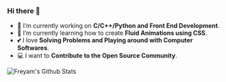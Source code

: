 ### Hi there 👋

- 🔭 I’m currently working on **C/C++/Python and Front End Development**.
- 🌱 I’m currently learning how to create **Fluid Animations using CSS**.
- 💕 I love **Solving Problems and Playing around with Computer Softwares**.
- 💻 I want to **Contribute to the Open Source Community**.

![Freyam's Github Stats](https://github-readme-stats.vercel.app/api?username=freyam&show_icons=true&theme=algolia&count_private=true)
